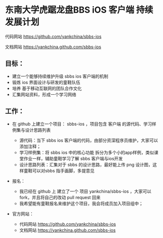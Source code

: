 东南大学虎踞龙盘BBS iOS 客户端 持续发展计划
===========================================

代码网站  https://github.com/yankchina/sbbs-ios

文档网站  https://yankchina.github.com/sbbs-ios

## 目标：

- 建立一个能够持续维护升级 sbbs ios 客户端的机制
- 锻炼 ios 界面设计与研发的童鞋队伍
- 培养 基于移动互联网的团队合作文化
- 汇集网站资料，形成一个学习网络

## 工作：

- 在 github 上建立一个项目： sbbs-ios ，项目包含 客户端 的源代码、学习样例集与设计思路列表
    + 源代码：当下 sbbs ios 客户端的代码，由部分资深程序员维护，大家可以添加注释；
    + 学习样例集：将 sbbs ios 中的核心功能 拆分为多个小的app样例，类似课堂作业一样，辅助童鞋学习了解 sbbs 客户端与ios开发
    + 设计思路列表：汇集对于 sbbs 的设计思路，最好能上传 png 设计图，这样童鞋可以对sbbs 指手画脚，多提意见

- 报名：
    + 我已经在 github 上 建立了一个 项目 yankchina/sbbs-ios ，大家可以fork，并且将自己的改动 pull request 回来
    + 我希望能有童鞋报名来维护这个项目，我会将成员加入项目组中；

- 官方网站：
   + 代码网站  https://github.com/yankchina/sbbs-ios
   + 文档网站  https://yankchina.github.com/sbbs-ios